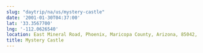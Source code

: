 ```yaml
---
slug: "daytrip/na/us/mystery-castle"
date: '2001-01-30T04:37:00'
lat: '33.3567700'
lng: '-112.0626540'
location: East Mineral Road, Phoenix, Maricopa County, Arizona, 85042, United States
title: Mystery Castle
---
```




